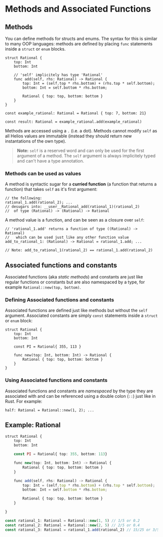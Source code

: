 # Methods and Associated Functions

## Methods

You can define methods for structs and enums. The syntax for this is similar to many OOP languages: methods are defined by placing `func` statements inside a `struct` or `enum` blocks.

```go, noplaypen
struct Rational {
    top: Int
    bottom: Int

    // 'self' implicitely has type 'Rational'
    func add(self, rhs: Rational) -> Rational {
        top: Int = (self.top * rhs.bottom) + (rhs.top * self.bottom);
        bottom: Int = self.bottom * rhs.bottom;

        Rational { top: top, bottom: bottom }
    }
}

const example_rational: Rational = Rational { top: 7, bottom: 21}

const result: Rational = example_rational.add(example_rational)
```

Methods are accessed using a `.` (i.e. a dot). Methods cannot modify `self` as all Helios values are immutable (instead they should return new instantations of the own type).

> **Note:** `self` is a reserved word and can only be used for the first argument of a method. The `self` argument is always implicitely typed and can't have a type annotation.

### Methods can be used as values
A method is syntactic sugar for a **curried function** (a function that returns a function) that takes `self` as it's first argument:

```rust, noplaypen
// the following:
rational_1.add(rational_2); ...
// desugars into: __user__Rational_add(rational_1)(rational_2)
//  of type (Rational) -> (Rational) -> Rational
```

A method value is a function, and can be seen as a closure over `self`:
```rust, noplaypen
// 'rational_1.add' returns a function of type ((Rational) -> Rational) 
//   which can be used just like any other function value
add_to_rational_1: (Rational) -> Rational = rational_1.add; ...

// Note: add_to_rational_1(rational_2) == rational_1.add(rational_2)
```

## Associated functions and constants

Associated functions (aka *static methods*) and constants are just like regular functions or constants but are also namespaced by a type, for example `Rational::new(top, bottom)`.

### Defining Associated functions and constants

Associated functions are defined just like methods but without the `self` argument. Associated constants are simply `const` statements inside a `struct` or `enum` block:

```rust, noplaypen
struct Rational {
    top: Int
    bottom: Int

	const PI = Rational{ 355, 113 }

	func new(top: Int, bottom: Int) -> Rational {
		Rational { top: top, bottom: bottom }
	}
}
```

### Using Associated functions and constants

Associated functions and constants are *namespaced* by the type they are associated with
and can be referenced using a double colon (`::`) just like in Rust.
For example:

```rust, noplaypen
half: Rational = Rational::new(1, 2); ...
```

## Example: Rational

```ts
struct Rational {
    top: Int
    bottom: Int

    const PI = Rational{ top: 355, bottom: 113}

    func new(top: Int, bottom: Int) -> Rational {
        Rational { top: top, bottom: bottom }
    }

    func add(self, rhs: Rational) -> Rational {
        top: Int = (self.top * rhs.bottom) + (rhs.top * self.bottom);
        bottom: Int = self.bottom * rhs.bottom;

        Rational { top: top, bottom: bottom }
    }

}

const rational_1: Rational = Rational::new(1, 5) // 1/5 or 0.2
const rational_2: Rational = Rational::new(2, 5) // 2/5 or 0.4
const rational_3: Rational = rational_1.add(rational_2) // 15/25 or 3/5 or 0.6
```
